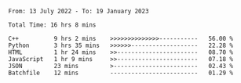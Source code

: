 <!--START_SECTION:waka-->

```text
From: 13 July 2022 - To: 19 January 2023

Total Time: 16 hrs 8 mins

C++          9 hrs 2 mins    >>>>>>>>>>>>>>-----------   56.00 %
Python       3 hrs 35 mins   >>>>>>-------------------   22.28 %
HTML         1 hr 24 mins    >>-----------------------   08.70 %
JavaScript   1 hr 9 mins     >>-----------------------   07.18 %
JSON         23 mins         >------------------------   02.43 %
Batchfile    12 mins         -------------------------   01.29 %
```

<!--END_SECTION:waka-->

<!---
yvanlok/yvanlok is a ✨ special ✨ repository because its `README.md` (this file) appears on your GitHub profile.
You can click the Preview link to take a look at your changes.
--->
